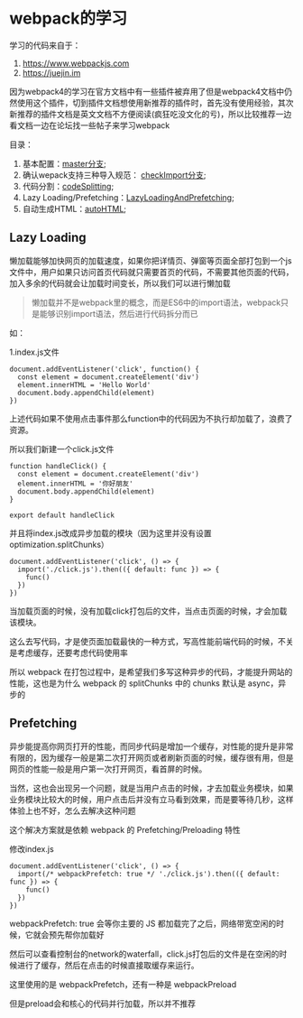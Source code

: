 # webpack的学习
学习的代码来自于：
1. https://www.webpackjs.com
2. https://juejin.im

因为webpack4的学习在官方文档中有一些插件被弃用了但是webpack4文档中仍然使用这个插件，切到插件文档想使用新推荐的插件时，首先没有使用经验，其次新推荐的插件文档是英文文档不方便阅读(疯狂吃没文化的亏)，所以比较推荐一边看文档一边在论坛找一些帖子来学习webpack

目录：

1. 基本配置：[master分支](https://github.com/ChunchunIsMe/studyWebpack "master");
2. 确认wepack支持三种导入规范： [checkImport分支](https://github.com/ChunchunIsMe/studyWebpack/tree/checkImport "checkImport");
3. 代码分割：[codeSplitting](https://github.com/ChunchunIsMe/studyWebpack/tree/codeSplitting "codeSplitting");
4. Lazy Loading/Prefetching：[LazyLoadingAndPrefetching](https://github.com/ChunchunIsMe/studyWebpack/tree/LazyLoadingAndPrefetching "LazyLoadingAndPrefetching");
5. 自动生成HTML：[autoHTML](https://github.com/ChunchunIsMe/studyWebpack/tree/autoHTML "autoHTML");

## Lazy Loading
懒加载能够加快网页的加载速度，如果你把详情页、弹窗等页面全部打包到一个js文件中，用户如果只访问首页代码就只需要首页的代码，不需要其他页面的代码，加入多余的代码就会让加载时间变长，所以我们可以进行懒加载

> 懒加载并不是webpack里的概念，而是ES6中的import语法，webpack只是能够识别import语法，然后进行代码拆分而已

如：

1.index.js文件
```
document.addEventListener('click', function() {
  const element = document.createElement('div')
  element.innerHTML = 'Hello World'
  document.body.appendChild(element)
})
```

上述代码如果不使用点击事件那么function中的代码因为不执行却加载了，浪费了资源。

所以我们新建一个click.js文件

```
function handleClick() {
  const element = document.createElement('div')
  element.innerHTML = '你好朋友'
  document.body.appendChild(element)
}

export default handleClick
```

并且将index.js改成异步加载的模块（因为这里并没有设置optimization.splitChunks）
```
document.addEventListener('click', () => {
  import('./click.js').then(({ default: func }) => {
    func()
  })
})
```
当加载页面的时候，没有加载click打包后的文件，当点击页面的时候，才会加载该模块。

这么去写代码，才是使页面加载最快的一种方式，写高性能前端代码的时候，不关是考虑缓存，还要考虑代码使用率

所以 webpack 在打包过程中，是希望我们多写这种异步的代码，才能提升网站的性能，这也是为什么 webpack 的 splitChunks 中的 chunks 默认是 async，异步的
## Prefetching
异步能提高你网页打开的性能，而同步代码是增加一个缓存，对性能的提升是非常有限的，因为缓存一般是第二次打开网页或者刷新页面的时候，缓存很有用，但是网页的性能一般是用户第一次打开网页，看首屏的时候。

当然，这也会出现另一个问题，就是当用户点击的时候，才去加载业务模块，如果业务模块比较大的时候，用户点击后并没有立马看到效果，而是要等待几秒，这样体验上也不好，怎么去解决这种问题

这个解决方案就是依赖 webpack 的 Prefetching/Preloading 特性

修改index.js
```
document.addEventListener('click', () => {
  import(/* webpackPrefetch: true */ './click.js').then(({ default: func }) => {
    func()
  })
})
```
webpackPrefetch: true 会等你主要的 JS 都加载完了之后，网络带宽空闲的时候，它就会预先帮你加载好

然后可以查看控制台的network的waterfall，click.js打包后的文件是在空闲的时候进行了缓存，然后在点击的时候直接取缓存来运行。

这里使用的是 webpackPrefetch，还有一种是 webpackPreload

但是preload会和核心的代码并行加载，所以并不推荐